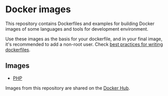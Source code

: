 # Docker images

This repository contains Dockerfiles and examples for building Docker images of some languages and tools for
development environment.

Use these images as the basis for your dockerfile, and in your final image, it's recommended to add a non-root user.
Check [best practices for writing dockerfiles](https://docs.docker.com/develop/develop-images/dockerfile_best-practices).

## Images

- [PHP](php)

Images from this repository are shared on the [Docker Hub](https://hub.docker.com/u/gustavofreze).
